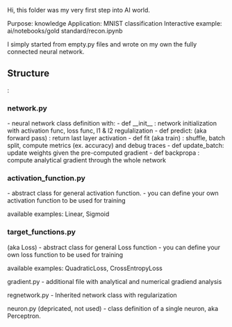 Hi, this folder was my very first step into AI world.

Purpose: knowledge 
Application: MNIST classification
Interactive example: ai/notebooks/gold standard/recon.ipynb

I simply started from empty.py files and wrote on my own the fully connected neural network.

<h2>Structure</h2>:

<h3>network.py </h3> - neural network class definition with:
- def __init__ : network initialization with activation func, loss func, l1 & l2 regulalization
- def predict: (aka forward pass) : return last layer activation
- def fit (aka train) : shuffle, batch split, compute metrics (ex. accuracy) and debug traces
  - def update_batch: update weights given the pre-computed gradient
    - def backpropa : compute analytical gradient through the whole network

<h3>activation_function.py </h3>- abstract class for general activation function.
  - you can define your own activation function to be used for training

available examples: Linear, Sigmoid

<h3>target_functions.py </h3>(aka Loss) - abstract class for general Loss function
 - you can define your own loss function to be used for training 
 
 available examples: QuadraticLoss, CrossEntropyLoss

gradient.py - additional file with analytical and numerical gradiend analysis

regnetwork.py - Inherited network class with regularization

neuron.py (depricated, not used) - class definition of a single neuron, aka Perceptron.
